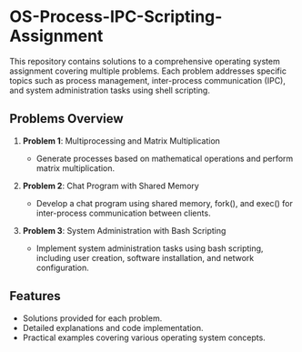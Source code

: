 # OS-Process-IPC-Scripting-Assignment

This repository contains solutions to a comprehensive operating system assignment covering multiple problems. Each problem addresses specific topics such as process management, inter-process communication (IPC), and system administration tasks using shell scripting.

## Problems Overview

1. **Problem 1**: Multiprocessing and Matrix Multiplication
   - Generate processes based on mathematical operations and perform matrix multiplication.

2. **Problem 2**: Chat Program with Shared Memory
   - Develop a chat program using shared memory, fork(), and exec() for inter-process communication between clients.

3. **Problem 3**: System Administration with Bash Scripting
   - Implement system administration tasks using bash scripting, including user creation, software installation, and network configuration.

## Features
- Solutions provided for each problem.
- Detailed explanations and code implementation.
- Practical examples covering various operating system concepts.


